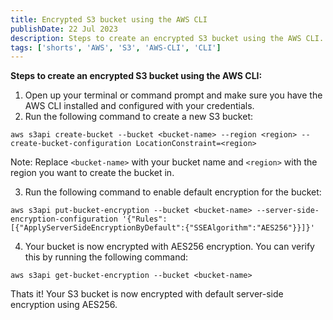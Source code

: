 ```yaml
---
title: Encrypted S3 bucket using the AWS CLI
publishDate: 22 Jul 2023
description: Steps to create an encrypted S3 bucket using the AWS CLI.
tags: ['shorts', 'AWS', 'S3', 'AWS-CLI', 'CLI']
---
```


**Steps to create an encrypted S3 bucket using the AWS CLI:**

1.  Open up your terminal or command prompt and make sure you have the AWS CLI installed and configured with your credentials.
2.  Run the following command to create a new S3 bucket:

```shell
aws s3api create-bucket --bucket <bucket-name> --region <region> --create-bucket-configuration LocationConstraint=<region>
```

Note: Replace `<bucket-name>` with your bucket name and `<region>` with the region you want to create the bucket in.

3.  Run the following command to enable default encryption for the bucket:

```shell
aws s3api put-bucket-encryption --bucket <bucket-name> --server-side-encryption-configuration '{"Rules":[{"ApplyServerSideEncryptionByDefault":{"SSEAlgorithm":"AES256"}}]}'
```

4.  Your bucket is now encrypted with AES256 encryption. You can verify this by running the following command:

```shell
aws s3api get-bucket-encryption --bucket <bucket-name>
```

Thats it! Your S3 bucket is now encrypted with default server-side encryption using AES256.
